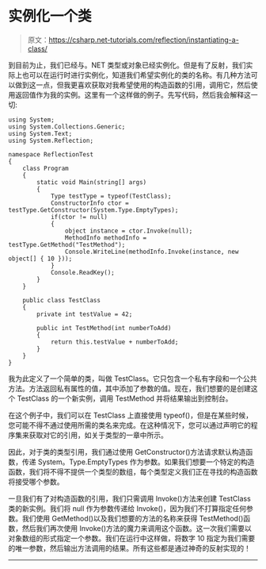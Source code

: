 # 实例化一个类

> 原文：<https://csharp.net-tutorials.com/reflection/instantiating-a-class/>

到目前为止，我们已经与。NET 类型或对象已经实例化。但是有了反射，我们实际上也可以在运行时进行实例化，知道我们希望实例化的类的名称。有几种方法可以做到这一点，但我更喜欢获取对我希望使用的构造函数的引用，调用它，然后使用返回值作为我的实例。这里有一个这样做的例子。先写代码，然后我会解释这一切:

```
using System;
using System.Collections.Generic;
using System.Text;
using System.Reflection;

namespace ReflectionTest
{
    class Program
    {
        static void Main(string[] args)
        {
            Type testType = typeof(TestClass);
            ConstructorInfo ctor = testType.GetConstructor(System.Type.EmptyTypes);
            if(ctor != null)
            {
                object instance = ctor.Invoke(null);
                MethodInfo methodInfo = testType.GetMethod("TestMethod");
                Console.WriteLine(methodInfo.Invoke(instance, new object[] { 10 }));
            }
            Console.ReadKey();
        }
    }

    public class TestClass
    {
        private int testValue = 42;

        public int TestMethod(int numberToAdd)
        {
            return this.testValue + numberToAdd;
        }
    }
}
```

我为此定义了一个简单的类，叫做 TestClass。它只包含一个私有字段和一个公共方法。方法返回私有属性的值，其中添加了参数的值。现在，我们想要的是创建这个 TestClass 的一个新实例，调用 TestMethod 并将结果输出到控制台。

在这个例子中，我们可以在 TestClass 上直接使用 typeof()，但是在某些时候，您可能不得不通过使用所需的类名来完成。在这种情况下，您可以通过声明它的程序集来获取对它的引用，如关于类型的一章中所示。

因此，对于类的类型引用，我们通过使用 GetConstructor()方法请求默认构造函数，传递 System。Type.EmptyTypes 作为参数。如果我们想要一个特定的构造函数，我们将不得不提供一个类型的数组，每个类型定义我们正在寻找的构造函数将接受哪个参数。

一旦我们有了对构造函数的引用，我们只需调用 Invoke()方法来创建 TestClass 类的新实例。我们将 null 作为参数传递给 Invoke()，因为我们不打算指定任何参数。我们使用 GetMethod()以及我们想要的方法的名称来获得 TestMethod()函数，然后我们再次使用 Invoke()方法的魔力来调用这个函数。这一次我们需要以对象数组的形式指定一个参数。我们在运行中这样做，将数字 10 指定为我们需要的唯一参数，然后输出方法调用的结果。所有这些都是通过神奇的反射实现的！

* * *